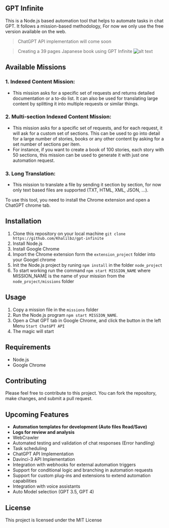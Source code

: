 ## GPT Infinite

This is a Node.js based automation tool that helps to automate tasks in chat GPT. It follows a mission-based methodology, For now we only use the free version available on the web.
> ChatGPT API implementation will come soon

> Creating a 39 pages Japanese book using GPT Infinite
> ![alt text](./video.gif)

## Available Missions

### 1. Indexed Content Mission:
* This mission asks for a specific set of requests and returns detailed documentation or a to-do list. It can also be used for translating large content by splitting it into multiple requests or similar things.
    
### 2. Multi-section Indexed Content Mission:
* This mission asks for a specific set of requests, and for each request, it will ask for a custom set of sections. This can be used to go into detail for a large number of stories, books or any other content by asking for a set number of sections per item.
* For instance, if you want to create a book of 100 stories, each story with 50 sections, this mission can be used to generate it with just one automation request.
    
### 3. Long Translation:
* This mission to translate a file by sending it section by section, for now only text based files are supported (TXT, HTML, XML, JSON, ...).
    


To use this tool, you need to install the Chrome extension and open a ChatGPT chrome tab.

## Installation

1.  Clone this repository on your local machine `git clone https://github.com/Khalilbz/gpt-infinite`
2.  Install Node.js
3.  Install Google Chrome
4.  Import the Chrome extension form the `extension_project` folder into your Googel chrome
5.  Init the Node.js project by runing `npm install` in the folder `node_project`
6.  To start working run the command `npm start MISSION_NAME` where MISSION_NAME is the name of your mission from the `node_project/missions` folder

## Usage

1.  Copy a mission file in the `missions` folder
2.  Run the Node.js program `npm start MISSION_NAME`.
3.  Open a Chat GPT tab in Google Chrome, and click the button in the left Menu `Start ChatGPT API`
4.  The magic will start

## Requirements

-   Node.js
-   Google Chrome

## Contributing

Please feel free to contribute to this project. You can fork the repository, make changes, and submit a pull request.

## Upcoming Features

- **Automation templates for development (Auto files Read/Save)**
- **Logs for review and analysis**
- WebCrawler
- Automated testing and validation of chat responses (Error handling)
- Task scheduling
- ChatGPT API Implementation
- Davinci-3 API Implementation
- Integration with webhooks for external automation triggers
- Support for conditional logic and branching in automation requests
- Support for custom plug-ins and extensions to extend automation capabilities
- Integration with voice assistants
- Auto Model selection (GPT 3.5, GPT 4)

## License

This project is licensed under the MIT License